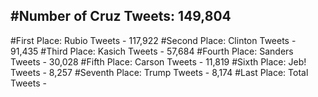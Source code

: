 #Number of Cruz Tweets: 149,804
---
#First Place: Rubio Tweets - 117,922
#Second Place: Clinton Tweets - 91,435
#Third Place: Kasich Tweets - 57,684
#Fourth Place: Sanders Tweets - 30,028
#Fifth Place: Carson Tweets - 11,819
#Sixth Place: Jeb! Tweets - 8,257
#Seventh Place: Trump Tweets - 8,174
#Last Place: Total Tweets -  
